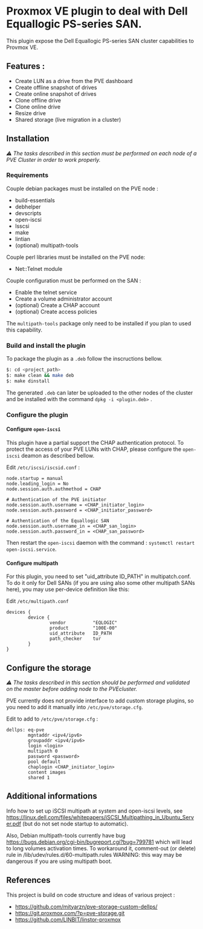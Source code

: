 # Proxmox VE plugin to deal with Dell Equallogic PS-series SAN.

This plugin expose the Dell Equallogic PS-series SAN cluster capabilities to Provmox VE.

## Features :
 - Create LUN as a drive from the PVE dashboard
 - Create offline snapshot of drives
 - Create online snapshot of drives
 - Clone offline drive
 - Clone online drive
 - Resize drive
 - Shared storage (live migration in a cluster)

## Installation
_⚠️ The tasks described in this section must be performed on each node of a PVE Cluster in order to work properly._  


### Requirements
Couple debian packages must be installed on the PVE node :
  - build-essentials
  - debhelper
  - devscripts
  - open-iscsi
  - lsscsi
  - make
  - lintian
  - (optional) multipath-tools

Couple perl libraries must be installed on the PVE node: 
 - Net::Telnet module

Couple configuration must be performed on the SAN :
 - Enable the telnet service
 - Create a volume administrator account
 - (optional) Create a CHAP account
 - (optional) Create access policies

The `multipath-tools` package only need to be installed if you plan to used this capability.
  
### Build and install the plugin
To package the plugin as a `.deb` follow the inscructions bellow.
```bash
$: cd <project_path>
$: make clean && make deb
$: make dinstall
```

The generated `.deb` can later be uploaded to the other nodes of the cluster and be installed with the command `dpkg -i <plugin.deb>` .

### Configure the plugin

#### Configure `open-iscsi`
This plugin have a partial support the CHAP authentication protocol.
To protect the access of your PVE LUNs with CHAP, please configure the `open-iscsi` deamon as described bellow.

Edit `/etc/iscsi/iscsid.conf` : 
```
node.startup = manual
node.leading_login = No
node.session.auth.authmethod = CHAP

# Authentication of the PVE initiator
node.session.auth.username = <CHAP_initiator_login>
node.session.auth.password = <CHAP_initiator_password>

# Authentication of the Equallogic SAN
node.session.auth.username_in = <CHAP_san_login>
node.session.auth.password_in = <CHAP_san_password>
```

Then restart the `open-iscsi` daemon with the command : `systemctl restart open-iscsi.service`.

#### Configure multipath
For this plugin, you need to set "uid_attribute ID_PATH" in multipatch.conf.
To do it only for Dell SANs (if you are using also some other multipath
SANs here), you may use per-device definition like this:

Edit `/etc/multipath.conf`
```
devices {
        device {
                vendor          "EQLOGIC"
                product         "100E-00"
                uid_attribute   ID_PATH
                path_checker    tur
        }
}
```

## Configure the storage
_⚠️ The tasks described in this section should be performed and validated on the master before adding node to the PVEcluster._  

PVE currently does not provide interface to add custom storage plugins,
so you need to add it manually into `/etc/pve/storage.cfg`.

Edit to add to `/etc/pve/storage.cfg` :
```
dellps: eq-pve
        mgntaddr <ipv4/ipv6>
        groupaddr <ipv4/ipv6>
        login <login>
        multipath 0
        password <password>
        pool default
        chaplogin <CHAP_initiator_login>
        content images
        shared 1
```

## Additional informations

Info how to set up iSCSI multipath at system and open-iscsi levels, see
https://linux.dell.com/files/whitepapers/iSCSI_Multipathing_in_Ubuntu_Server.pdf
(but do not set node startup to automatic).

Also, Debian multipath-tools currently have bug 
https://bugs.debian.org/cgi-bin/bugreport.cgi?bug=799781
which will lead to long volumes activation times. To workaround it, comment-out
(or delete) rule in /lib/udev/rules.d/60-multipath.rules WARNING: this way may
be dangerous if you are using multipath boot.

## References
This project is build on code structure and ideas of various project : 
 - https://github.com/mityarzn/pve-storage-custom-dellps/
 - https://git.proxmox.com/?p=pve-storage.git
 - https://github.com/LINBIT/linstor-proxmox